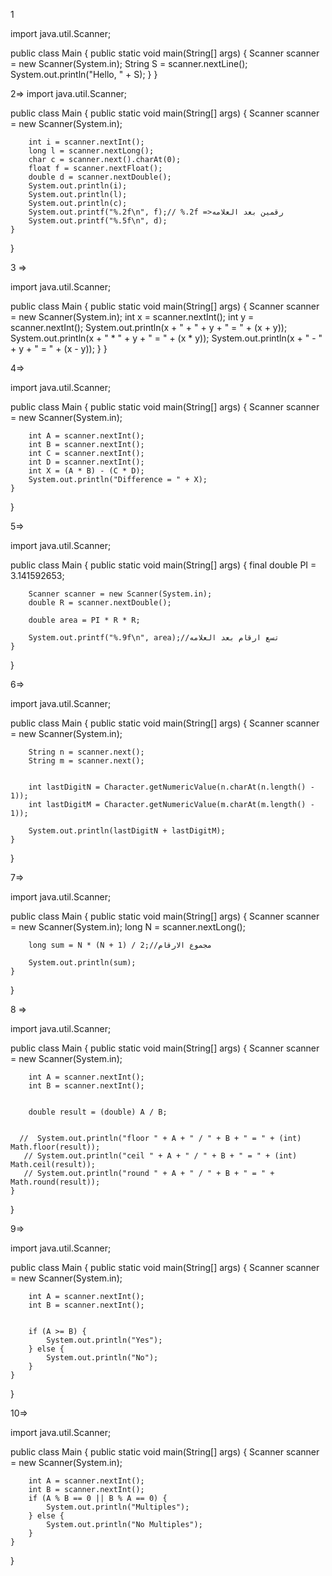 1  

import java.util.Scanner;

public class Main {
    public static void main(String[] args) {
        Scanner scanner = new Scanner(System.in);
        String S = scanner.nextLine();
        System.out.println("Hello, " + S);
    }
}



2=> 
import java.util.Scanner;

public class Main {
    public static void main(String[] args) {
        Scanner scanner = new Scanner(System.in);

        int i = scanner.nextInt();
        long l = scanner.nextLong();
        char c = scanner.next().charAt(0);
        float f = scanner.nextFloat();
        double d = scanner.nextDouble();
        System.out.println(i);
        System.out.println(l);
        System.out.println(c);
        System.out.printf("%.2f\n", f);// %.2f =>رقمين بعد العلامه
        System.out.printf("%.5f\n", d);
    }
}


3 =>   

import java.util.Scanner;

public class Main {
    public static void main(String[] args) {
        Scanner scanner = new Scanner(System.in);
         int x = scanner.nextInt();
        int y = scanner.nextInt();
        System.out.println(x + " + " + y + " = " + (x + y));
      System.out.println(x + " * " + y + " = " + (x * y));
        System.out.println(x + " - " + y + " = " + (x - y));
    }
}


4=> 

import java.util.Scanner;

public class Main {
    public static void main(String[] args) {
        Scanner scanner = new Scanner(System.in);

        int A = scanner.nextInt();
        int B = scanner.nextInt();
        int C = scanner.nextInt();
        int D = scanner.nextInt();
        int X = (A * B) - (C * D);
        System.out.println("Difference = " + X);
    }
}




5=> 

import java.util.Scanner;

public class Main {
    public static void main(String[] args) {
        final double PI = 3.141592653;

        Scanner scanner = new Scanner(System.in);
        double R = scanner.nextDouble();

        double area = PI * R * R;

        System.out.printf("%.9f\n", area);//تسع ارقام بعد العلامه
    }
}


6=>

import java.util.Scanner;

public class Main {
    public static void main(String[] args) {
        Scanner scanner = new Scanner(System.in);

        String n = scanner.next();
        String m = scanner.next();

       
        int lastDigitN = Character.getNumericValue(n.charAt(n.length() - 1));
        int lastDigitM = Character.getNumericValue(m.charAt(m.length() - 1));

        System.out.println(lastDigitN + lastDigitM);
    }
}


7=>

import java.util.Scanner;

public class Main {
    public static void main(String[] args) {
        Scanner scanner = new Scanner(System.in);
        long N = scanner.nextLong();

        long sum = N * (N + 1) / 2;//مجموع الارقام

        System.out.println(sum);
    }
}

8 =>


import java.util.Scanner;

public class Main {
    public static void main(String[] args) {
        Scanner scanner = new Scanner(System.in);

        int A = scanner.nextInt();
        int B = scanner.nextInt();

     
        double result = (double) A / B;

      
      //  System.out.println("floor " + A + " / " + B + " = " + (int) Math.floor(result));
       // System.out.println("ceil " + A + " / " + B + " = " + (int) Math.ceil(result));
       // System.out.println("round " + A + " / " + B + " = " + Math.round(result));
    }
}


9=>



import java.util.Scanner;

public class Main {
    public static void main(String[] args) {
        Scanner scanner = new Scanner(System.in);

        
        int A = scanner.nextInt();
        int B = scanner.nextInt();

       
        if (A >= B) {
            System.out.println("Yes");
        } else {
            System.out.println("No");
        }
    }
}


10=>

import java.util.Scanner;

public class Main {
    public static void main(String[] args) {
        Scanner scanner = new Scanner(System.in);

       
        int A = scanner.nextInt();
        int B = scanner.nextInt();
        if (A % B == 0 || B % A == 0) {
            System.out.println("Multiples");
        } else {
            System.out.println("No Multiples");
        }
    }
}

